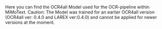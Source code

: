Here you can find the OCR4all Model used for the OCR-pipeline within MiMoText. 
Caution: The Model was trained for an earlier OCR4all version (OCR4all ver: 0.4.0 and LAREX ver:0.4.0) and cannot be applied for newer versions at the moment.